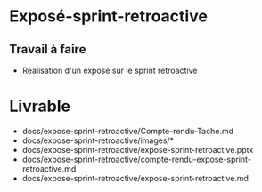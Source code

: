 # Exposé-sprint-retroactive

## Travail à faire
- Realisation d'un exposé sur le sprint retroactive

# Livrable
- docs/expose-sprint-retroactive/Compte-rendu-Tache.md
- docs/expose-sprint-retroactive/images/*
- docs/expose-sprint-retroactive/expose-sprint-retroactive.pptx
- docs/expose-sprint-retroactive/compte-rendu-expose-sprint-retroactive.md
- docs/expose-sprint-retroactive/expose-sprint-retroactive.md
